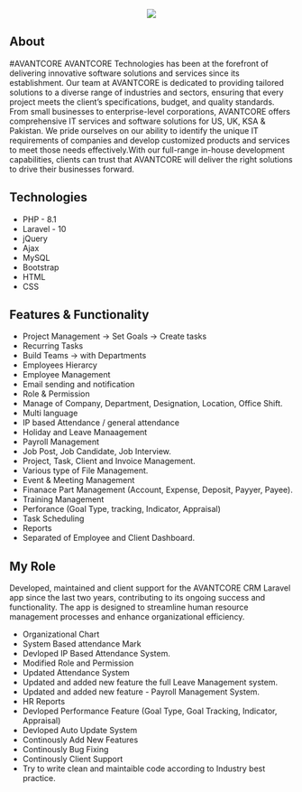 
<p align="center"><img src="https://avantcoretech.com/wp-content/uploads/2024/04/logo-final-png.png"></p>



## About


#AVANTCORE
AVANTCORE Technologies has been at the forefront of delivering innovative software solutions and services since its establishment. Our team at AVANTCORE is dedicated to providing tailored solutions to a diverse range of industries and sectors, ensuring that every project meets the client’s specifications, budget, and quality standards. From small businesses to enterprise-level corporations, AVANTCORE offers comprehensive IT services and software solutions for US, UK, KSA & Pakistan. We pride ourselves on our ability to identify the unique IT requirements of companies and develop customized products and services to meet those needs effectively.With our full-range in-house development capabilities, clients can trust that AVANTCORE will deliver the right solutions to drive their businesses forward.

## Technologies
- PHP - 8.1
- Laravel - 10
- jQuery 
- Ajax  
- MySQL 
- Bootstrap
- HTML 
- CSS

## Features & Functionality
- Project Management  -> Set Goals  -> Create tasks
- Recurring Tasks
- Build Teams -> with Departments 
- Employees Hierarcy 
- Employee Management
- Email sending and notification
- Role & Permission
- Manage of Company, Department, Designation, Location, Office Shift.
- Multi language
- IP based Attendance / general attendance
- Holiday and Leave Manaagement
- Payroll Management
- Job Post, Job Candidate, Job Interview.
- Project, Task, Client and Invoice Management.
- Various type of File Management.
- Event & Meeting Management
- Finanace Part Management (Account, Expense, Deposit, Payyer, Payee).
- Training Management
- Perforance (Goal Type, tracking, Indicator, Appraisal)
- Task Scheduling
- Reports
- Separated of Employee and Client Dashboard.


## My Role
Developed, maintained and client support for the AVANTCORE CRM Laravel app since the last two years, contributing to its ongoing success and functionality. The app is designed to streamline human resource management processes and enhance organizational efficiency.

- Organizational Chart
- System Based attendance Mark
- Devloped IP Based Attendance System.
- Modified Role and Permission
- Updated Attendance System
- Updated and added new feature the full Leave Management system.
- Updated and added new feature - Payroll Management System.
- HR Reports
- Devloped Performance Feature (Goal Type, Goal Tracking, Indicator, Appraisal)
- Devloped Auto Update System
- Continously Add New Features
- Continously Bug Fixing
- Continously Client Support
- Try to write clean and maintaible code according to Industry best practice.
